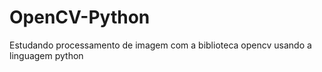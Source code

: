 # OpenCV-Python
 Estudando processamento de imagem com a biblioteca opencv usando a linguagem python
